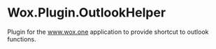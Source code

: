 # Wox.Plugin.OutlookHelper
Plugin for the www.wox.one application to provide shortcut to outlook functions.
